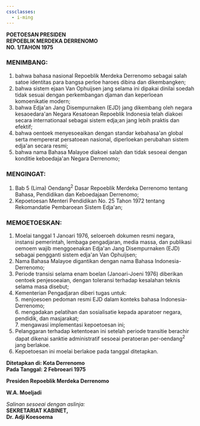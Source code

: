 ```yaml
---
cssclasses:
  - i-ming
---
```

**POETOESAN PRESIDEN**  
**REPOEBLIK MERDEKA DERRENOMO**  
**NO. 1/TAHON 1975**  

### **MENIMBANG:**  

1. bahwa bahasa nasional Repoeblik Merdeka Derrenomo sebagai salah satoe identitas para bangsa perloe haroes dibina dan dikembangken;  
2. bahwa sistem ejaan Van Ophuijsen jang selama ini dipakai dinilai soedah tidak sesuai dengan perkembangan djaman dan keperloean komoenikatie modern;  
3. bahwa Edja'an Jang Disempurnaken (EJD) jang dikembang oleh negara kesaoedara'an Negara Kesatoean Repoeblik Indonesia telah diakoei secara internationaal sebagai sistem edja;an jang lebih praktis dan efektif;  
4. bahwa oentoek menyesoeaikan dengan standar kebahasa'an global serta mempererat persatoean nasional, diperloekan perubahan sistem edja'an secara resmi;  
5. bahwa nama Bahasa Malayoe diakoei salah dan tidak sesoeai dengan konditie keboedaja'an Negara Derrenomo;  

### **MENGINGAT:**  

1. Bab 5 (Lima) Oendang<sup>2</sup> Dasar Repoeblik Merdeka Derrenomo tentang Bahasa, Pendidikan dan Keboedajaan Derrenomo;  
2. Kepoetoesan Menteri Pendidikan No. 25 Tahon 1972 tentang Rekomandatie Pembaroean Sistem Edja'an;  

### **MEMOETOESKAN:**  

1. Moelai tanggal 1 Janoari 1976, seloeroeh dokumen resmi negara, instansi pemerintah, lembaga pengadjaran, media massa, dan publikasi oemoem wajib menggoenakan Edja'an Jang Disempurnaken (EJD) sebagai pengganti sistem edja'an Van Ophuijsen;  
2. Nama Bahasa Malayoe digantikan dengan nama Bahasa Indonesia-Derrenomo;  
3. Periode transisi selama enam boelan (Janoari-Joeni 1976) diberikan oentoek penjesoeaian, dengan toleransi terhadap kesalahan teknis selama masa disebut;  
4. Kementerian Pengadjaran diberi tugas untuk:  
   5. menjoesoen pedoman resmi EJD dalam konteks bahasa Indonesia-Derrenomo;  
   6. mengadakan pelatihan dan sosialisatie kepada aparatoer negara, pendidik, dan masjarakat;  
   7. mengawasi implementasi kepoetoesan ini;  
8. Pelanggaran terhadap ketentoean ini setelah periode transitie berachir dapat dikenai sanktie administratif sesoeai peratoeran per-oendang<sup>2</sup> jang berlakoe.  
9. Kepoetoesan ini moelai berlakoe pada tanggal ditetapkan.  

**Ditetapkan di: Kota Derrenomo**  
**Pada Tanggal: 2 Febroeari 1975**  

**Presiden Repoeblik Merdeka Derrenomo**  

**W.A. Moeljadi**  

*Salinan sesoeai dengan aslinja:*  
**SEKRETARIAT KABINET,**  
**Dr. Adji Koesoema**  